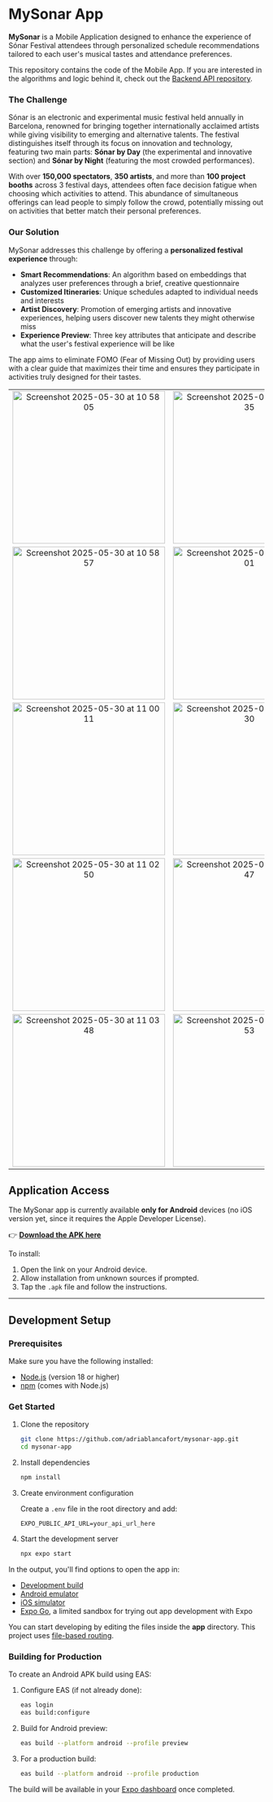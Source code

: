 # MySonar App

**MySonar** is a Mobile Application designed to enhance the experience of Sónar Festival attendees through personalized schedule recommendations tailored to each user's musical tastes and attendance preferences.

This repository contains the code of the Mobile App. If you are interested in the algorithms and logic behind it, check out the [Backend API repository](https://github.com/adriablancafort/mysonar-api).

### The Challenge

Sónar is an electronic and experimental music festival held annually in Barcelona, renowned for bringing together internationally acclaimed artists while giving visibility to emerging and alternative talents. The festival distinguishes itself through its focus on innovation and technology, featuring two main parts: **Sónar by Day** (the experimental and innovative section) and **Sónar by Night** (featuring the most crowded performances).

With over **150,000 spectators**, **350 artists**, and more than **100 project booths** across 3 festival days, attendees often face decision fatigue when choosing which activities to attend. This abundance of simultaneous offerings can lead people to simply follow the crowd, potentially missing out on activities that better match their personal preferences.

### Our Solution

MySonar addresses this challenge by offering a **personalized festival experience** through:

- **Smart Recommendations**: An algorithm based on embeddings that analyzes user preferences through a brief, creative questionnaire
- **Customized Itineraries**: Unique schedules adapted to individual needs and interests
- **Artist Discovery**: Promotion of emerging artists and innovative experiences, helping users discover new talents they might otherwise miss
- **Experience Preview**: Three key attributes that anticipate and describe what the user's festival experience will be like

The app aims to eliminate FOMO (Fear of Missing Out) by providing users with a clear guide that maximizes their time and ensures they participate in activities truly designed for their tastes.

<div align="center">
  <table>
    <tr>
      <td align="center">
        <img width="300" alt="Screenshot 2025-05-30 at 10 58 05" src="https://github.com/user-attachments/assets/6c1403a7-4df9-4baf-8cd4-78a97e0ee0d7" />
      </td>
      <td align="center">
        <img width="300" alt="Screenshot 2025-05-30 at 10 58 35" src="https://github.com/user-attachments/assets/0af5f10f-c221-4903-831c-ddde1e7e7d3a" />
      </td>
    </tr>
    <tr>
      <td align="center">
        <img width="300" alt="Screenshot 2025-05-30 at 10 58 57" src="https://github.com/user-attachments/assets/133b3670-50d1-4a9a-b4fe-01bfdd3f782e" />
      </td>
      <td align="center">
        <img width="300" alt="Screenshot 2025-05-30 at 11 00 01" src="https://github.com/user-attachments/assets/4e0abd86-02ec-4265-995a-3fad7fb58ced" />
      </td>
    </tr>
    <tr>
      <td align="center">
        <img width="300" alt="Screenshot 2025-05-30 at 11 00 11" src="https://github.com/user-attachments/assets/57a253d5-d31d-44cb-b87d-a5343a4d32b9" />
      </td>
      <td align="center">
        <img width="300" alt="Screenshot 2025-05-30 at 11 02 30" src="https://github.com/user-attachments/assets/e58ee75a-d65c-486c-8ed2-18a30c9886ee" />
      </td>
    </tr>
    <tr>
      <td align="center">
        <img width="300" alt="Screenshot 2025-05-30 at 11 02 50" src="https://github.com/user-attachments/assets/5114ce48-9325-44ba-8ffb-965ad476d23e" />
      </td>
      <td align="center">
        <img width="300" alt="Screenshot 2025-05-30 at 11 00 47" src="https://github.com/user-attachments/assets/05fcfe1c-9966-4f2c-b7ba-71ad93a6a130" />
      </td>
    </tr>
    <tr>
      <td align="center">
        <img width="300" alt="Screenshot 2025-05-30 at 11 03 48" src="https://github.com/user-attachments/assets/044288d9-75c3-4577-a9d8-91b11f4929cd" />
      </td>
      <td align="center">
        <img width="300" alt="Screenshot 2025-05-30 at 11 04 53" src="https://github.com/user-attachments/assets/499b20b6-53fd-471a-bd77-061d958b8915" />
      </td>
    </tr>
  </table>
</div>

## Application Access

The MySonar app is currently available **only for Android** devices (no iOS version yet, since it requires the Apple Developer License).

👉 **[Download the APK here](https://expo.dev/accounts/adriablancafort/projects/mysonar/builds/c802bad1-2da8-4151-90d0-c63232c11f4f)**

To install:
1. Open the link on your Android device.
2. Allow installation from unknown sources if prompted.
3. Tap the `.apk` file and follow the instructions.

---

## Development Setup

### Prerequisites

Make sure you have the following installed:

- [Node.js](https://nodejs.org/) (version 18 or higher)
- [npm](https://www.npmjs.com/) (comes with Node.js)

### Get Started

1. Clone the repository

   ```bash
   git clone https://github.com/adriablancafort/mysonar-app.git
   cd mysonar-app
   ```

2. Install dependencies

   ```bash
   npm install
   ```

3. Create environment configuration

   Create a `.env` file in the root directory and add:
   ```
   EXPO_PUBLIC_API_URL=your_api_url_here
   ```

4. Start the development server

   ```bash
   npx expo start
   ```

In the output, you'll find options to open the app in:

- [Development build](https://docs.expo.dev/develop/development-builds/introduction/)
- [Android emulator](https://docs.expo.dev/workflow/android-studio-emulator/)
- [iOS simulator](https://docs.expo.dev/workflow/ios-simulator/)
- [Expo Go](https://expo.dev/go), a limited sandbox for trying out app development with Expo

You can start developing by editing the files inside the **app** directory. This project uses [file-based routing](https://docs.expo.dev/router/introduction).

### Building for Production

To create an Android APK build using EAS:

1. Configure EAS (if not already done):
   ```bash
   eas login
   eas build:configure
   ```

2. Build for Android preview:
   ```bash
   eas build --platform android --profile preview
   ```

3. For a production build:
   ```bash
   eas build --platform android --profile production
   ```

The build will be available in your [Expo dashboard](https://expo.dev/) once completed.
